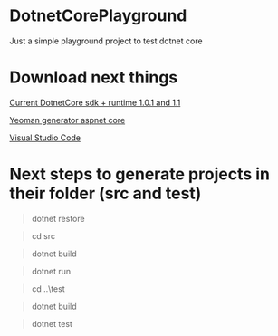 # DotnetCorePlayground
Just a simple playground project to test dotnet core

# Download next things
[Current DotnetCore sdk + runtime 1.0.1 and 1.1](https://www.microsoft.com/net/download/core)

[Yeoman generator aspnet core](https://github.com/OmniSharp/generator-aspnet)

[Visual Studio Code](https://code.visualstudio.com/Download)

# Next steps to generate projects in their folder (src and test)
> dotnet restore

> cd src

> dotnet build

> dotnet run

> cd ..\test

> dotnet build

> dotnet test
